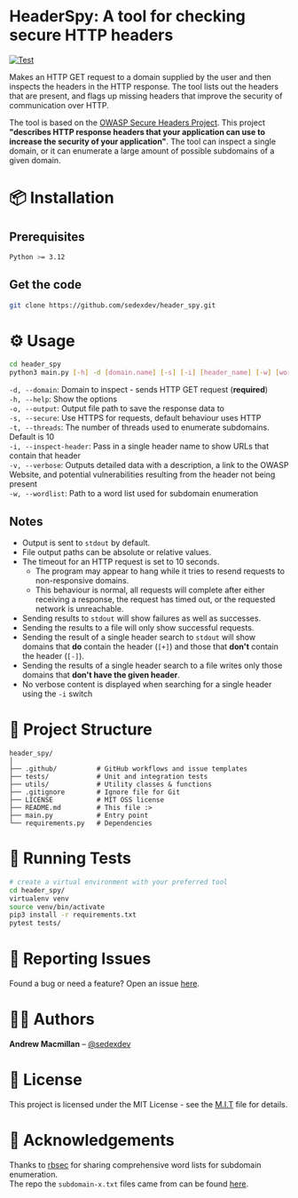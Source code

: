 # HeaderSpy: A tool for checking secure HTTP headers

[![Test](https://github.com/sedexdev/header_spy/actions/workflows/test.yml/badge.svg)](https://github.com/sedexdev/header_spy/actions/workflows/test.yml)

Makes an HTTP GET request to a domain supplied by the user and then inspects the headers in the HTTP response. The tool
lists out the headers that are present, and flags up missing headers that improve the security of communication over HTTP.

The tool is based on the [OWASP Secure Headers Project](https://owasp.org/www-project-secure-headers/). This
project **"describes HTTP response headers that your application can use to increase the security of your application"**.
The tool can inspect a single domain, or it can enumerate a large amount of possible subdomains of a given domain.

# 📦 Installation

## Prerequisites

```bash
Python >= 3.12
```

## Get the code

```bash
git clone https://github.com/sedexdev/header_spy.git
```

# ⚙️ Usage

```bash
cd header_spy
python3 main.py [-h] -d [domain.name] [-s] [-i] [header_name] [-w] [word_list_path] [-t] [num_threads] [-o] [file_path] [-v]
```

`-d, --domain`: Domain to inspect - sends HTTP GET request (**required**) \
`-h, --help`: Show the options \
`-o, --output`: Output file path to save the response data to \
`-s, --secure`: Use HTTPS for requests, default behaviour uses HTTP \
`-t, --threads`: The number of threads used to enumerate subdomains. Default is 10 \
`-i, --inspect-header`: Pass in a single header name to show URLs that contain that header \
`-v, --verbose`: Outputs detailed data with a description, a link to the OWASP Website, and potential vulnerabilities resulting from the header not being present \
`-w, --wordlist`: Path to a word list used for subdomain enumeration

## Notes

-   Output is sent to `stdout` by default.
-   File output paths can be absolute or relative values.
-   The timeout for an HTTP request is set to 10 seconds.
    -   The program may appear to hang while it tries to
        resend requests to non-responsive domains.
    -   This behaviour is normal, all requests will complete after either receiving a response, the request has timed out, or the requested network is unreachable.
-   Sending results to `stdout` will show failures as well as successes.
-   Sending the results to a file will only show successful requests.
-   Sending the result of a single header search to `stdout` will show domains that **do** contain the header (`[+]`) and those that **don't** contain the header (`[-]`).
-   Sending the results of a single header search to a file writes only those domains that **don't have the given header**.
-   No verbose content is displayed when searching for a single header using the `-i` switch

# 📂 Project Structure

```
header_spy/
│
├── .github/          # GitHub workflows and issue templates
├── tests/            # Unit and integration tests
├── utils/            # Utility classes & functions
├── .gitignore        # Ignore file for Git
├── LICENSE           # MIT OSS license
├── README.md         # This file :>
├── main.py           # Entry point
└── requirements.py   # Dependencies
```

# 🧪 Running Tests

```bash
# create a virtual environment with your preferred tool
cd header_spy/
virtualenv venv
source venv/bin/activate
pip3 install -r requirements.txt
pytest tests/
```

# 🐛 Reporting Issues

Found a bug or need a feature? Open an issue [here](https://github.com/sedexdev/header_spy/issues).

# 🧑‍💻 Authors

**Andrew Macmillan** – [@sedexdev](https://github.com/sedexdev)

# 📜 License

This project is licensed under the MIT License - see the [M.I.T](https://github.com/sedexdev/header_spy/blob/main/LICENSE) file for details.

# 📣 Acknowledgements

Thanks to [rbsec](https://github.com/rbsec/) for
sharing comprehensive word lists for subdomain enumeration. \
The repo the `subdomain-x.txt` files came from can be found [here](https://github.com/rbsec/dnscan).
